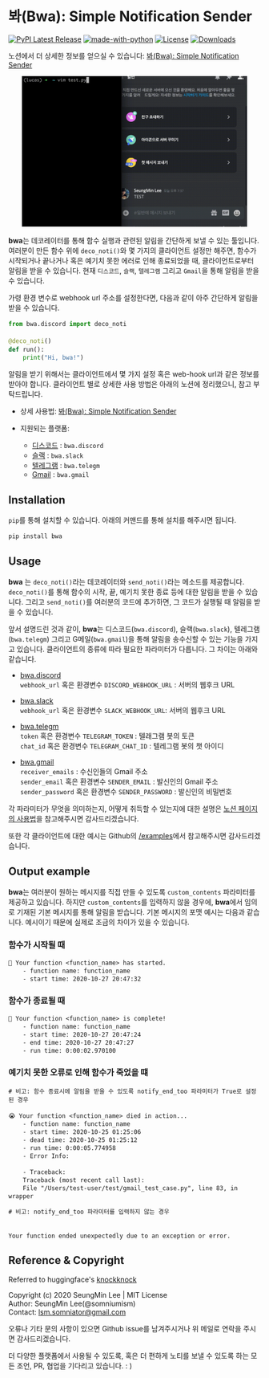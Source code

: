 # 봐(Bwa): Simple Notification Sender

[![PyPI Latest Release](https://img.shields.io/pypi/v/bwa.svg)](https://pypi.org/project/bwa/)
[![made-with-python](https://img.shields.io/badge/Made%20with-Python-red.svg)]()
[![License](https://img.shields.io/badge/Licence-MIT-blue.svg)](https://github.com/somniumism/bwa/blob/main/LICENSE)
[![Downloads](https://pepy.tech/badge/bwa)](https://pepy.tech/project/bwa)

노션에서 더 상세한 정보를 얻으실 수 있습니다: [봐(Bwa): Simple Notification Sender](https://www.notion.so/somniumis/Bwa-Simple-Notification-Sender-0146f53d2f3f4807b029bdf6f7bfd7a9)

<p align="center">
    <img src="./doc/example.gif" width="450" height="300"/>  
</p>

**bwa**는 데코레이터를 통해 함수 실행과 관련된 알림을 간단하게 보낼 수 있는 툴입니다. 여러분이 만든 함수 위에 `deco_noti()`와 몇 가지의 클라이언트 설정만 해주면, 함수가 시작되거나 끝나거나 혹은 예기치 못한 에러로 인해 종료되었을 때, 클라이언트로부터 알림을 받을 수 있습니다. 현재 `디스코드`, `슬랙`, `텔레그램` 그리고 `Gmail`을 통해 알림을 받을 수 있습니다.

가령 환경 변수로 webhook url 주소를 설정한다면, 다음과 같이 아주 간단하게 알림을 받을 수 있습니다.
```python
from bwa.discord import deco_noti

@deco_noti()
def run():
    print("Hi, bwa!")
```

알림을 받기 위해서는 클라이언트에서 몇 가지 설정 혹은 web-hook url과 같은 정보를 받아야 합니다. 클라이언트 별로 상세한 사용 방법은 아래의 노션에 정리했으니, 참고 부탁드립니다.

- 상세 사용법: [봐(Bwa): Simple Notification Sender](https://www.notion.so/somniumis/Bwa-Simple-Notification-Sender-0146f53d2f3f4807b029bdf6f7bfd7a9)

- 지원되는 플랫폼:
    - [디스코드](https://www.notion.so/somniumis/7fb085f008814a8d88b49ea211d6a1ac) : `bwa.discord`
    - [슬랙](https://www.notion.so/somniumis/63871567eece4949bea89a7496a0c714) : `bwa.slack`
    - [텔레그램](https://www.notion.so/somniumis/545c468662aa4368a7abbfc09ce30c7a) : `bwa.telegm`
    - [Gmail](https://www.notion.so/somniumis/G-87c1f64a8694411cb942315e3623770e) : `bwa.gmail`



## Installation

`pip`를 통해 설치할 수 있습니다. 아래의 커맨드를 통해 설치를 해주시면 됩니다.

```bash
pip install bwa
```


## Usage

**bwa** 는 `deco_noti()`라는 데코레이터와 `send_noti()`라는 메소드를 제공합니다. `deco_noti()`를 통해 함수의 시작, 끝, 예기치 못한 종료 등에 대한 알림을 받을 수 있습니다. 그리고 `send_noti()`를 여러분의 코드에 추가하면, 그 코드가 실행될 때 알림을 받을 수 있습니다.

앞서 설명드린 것과 같이, **bwa**는 디스코드(`bwa.discord`), 슬랙(`bwa.slack`), 텔레그램(`bwa.telegm`) 그리고 G메일(`bwa.gmail`)을 통해 알림을 송수신할 수 있는 기능을 가지고 있습니다. 클라이언트의 종류에 따라 필요한 파라미터가 다릅니다. 그 차이는 아래와 같습니다.

- [bwa.discord](https://www.notion.so/somniumis/7fb085f008814a8d88b49ea211d6a1ac)  
    `webhook_url` 혹은 환경변수 `DISCORD_WEBHOOK_URL` : 서버의 웹후크 URL  
    
- [bwa.slack](https://www.notion.so/somniumis/63871567eece4949bea89a7496a0c714)  
    `webhook_url` 혹은 환경변수 `SLACK_WEBHOOK_URL`: 서버의 웹후크 URL  

- [bwa.telegm](https://www.notion.so/somniumis/545c468662aa4368a7abbfc09ce30c7a)  
    `token` 혹은 환경변수 `TELEGRAM_TOKEN` : 텔래그램 봇의 토큰  
    `chat_id` 혹은 환경변수 `TELEGRAM_CHAT_ID` : 텔레그램 봇의 챗 아이디  

- [bwa.gmail](https://www.notion.so/somniumis/G-87c1f64a8694411cb942315e3623770e)  
    `receiver_emails` : 수신인들의 Gmail 주소  
    `sender_email` 혹은 환경변수 `SENDER_EMAIL` : 발신인의 Gmail 주소  
    `sender_password` 혹은 환경변수 `SENDER_PASSWORD` : 발신인의 비밀번호

각 파라미터가 무엇을 의미하는지, 어떻게 취득할 수 있는지에 대한 설명은 [노션 페이지의 사용법](https://www.notion.so/somniumis/Bwa-Simple-Notification-Sender-0146f53d2f3f4807b029bdf6f7bfd7a9#56f710fbb5c942df81801dcaf6f530bf)을 참고해주시면 감사드리겠습니다.

또한 각 클라이언트에 대한 예시는 Github의  [/examples](https://github.com/somniumism/bwa/tree/main/examples)에서 참고해주시면 감사드리겠습니다.


## Output example

**bwa**는 여러분이 원하는 메시지를 직접 만들 수 있도록 `custom_contents` 파라미터를 제공하고 있습니다. 하지만 `custom_contents`를 입력하지 않을 경우에, **bwa**에서 임의로 기재된 기본 메시지를 통해 알림을 받습니다. 기본 메시지의 포맷 예시는 다음과 같습니다. 예시이기 때문에 실제로 조금의 차이가 있을 수 있습니다.

### 함수가 시작될 때

```
🏃 Your function <function_name> has started.
    - function name: function_name
    - start time: 2020-10-27 20:47:32
```

### 함수가 종료될 때

```
🎉 Your function <function_name> is complete!
    - function name: function_name
    - start time: 2020-10-27 20:47:24
    - end time: 2020-10-27 20:47:27
    - run time: 0:00:02.970100
```

### 예기치 못한 오류로 인해 함수가 죽었을 떄

```
# 비고: 함수 종료시에 알림을 받을 수 있도록 notify_end_too 파라미터가 True로 설정된 경우

😭 Your function <function_name> died in action...
    - function name: function_name
    - start time: 2020-10-25 01:25:06
    - dead time: 2020-10-25 01:25:12
    - run time: 0:00:05.774958
    - Error Info:

    - Traceback:
    Traceback (most recent call last):
    File "/Users/test-user/test/gmail_test_case.py", line 83, in wrapper
```

```
# 비고: notify_end_too 파라미터를 입력하지 않는 경우


Your function ended unexpectedly due to an exception or error.
```

## Reference & Copyright

Referred to huggingface's [knockknock](https://github.com/huggingface/knockknock)

Copyright (c) 2020 SeungMin Lee | MIT License  
Author: SeungMin Lee(@somniumism)  
Contact: lsm.somniator@gmail.com

오류나 기타 문의 사항이 있으면 Github issue를 남겨주시거나 위 메일로 연락을 주시면 감사드리겠습니다.  

더 다양한 플랫폼에서 사용될 수 있도록, 혹은 더 편하게 노티를 보낼 수 있도록 하는 모든 조언, PR, 협업을 기다리고 있습니다. : )
